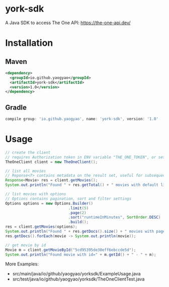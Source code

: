 # york-sdk
A Java SDK to access The One API: https://the-one-api.dev/

# Installation

## Maven

```xml
<dependency>
  <groupId>io.github.yaogyao</groupId>
  <artifactId>york-sdk</artifactId>
  <version>1.0</version>
</dependency>
```

## Gradle
```groovy
compile group: 'io.github.yaogyao', name: 'york-sdk', version: '1.0'
```

# Usage

```java
// create the client
// requires Authorization token in ENV variable "THE_ONE_TOKEN", or set explicitly in constructor
TheOneClient client = new TheOneClient();

// list all movies
// Reponse<T> contains metadata on the result set, useful for subsequent pagination calls
Response<Movie> res = client.getMovies();
System.out.println("Found " + res.getTotal() + " movies with default limit " + res.getLimit());

// list movies with options
// Options contains pagination, sort and filter settings
Options options = new Options.Builder()
                            .limit(5)
                            .page(2)
                            .sort("runtimeInMinutes", SortOrder.DESC)
                            .build();
res = client.getMovies(options);
System.out.println("Found " + res.getDocs().size() + " movies with page 2 and sorted by 'runtimeInMinutes' in descending order");
res.getDocs().forEach(movie -> System.out.println(movie));

// get movie by id
Movie m = client.getMovieById("5cd95395de30eff6ebccde5d");
System.out.println("Found movie with id=" + m.getId() + " - " + m);
```

More Examples:
- src/main/java/io/github/yaogyao/yorksdk/ExampleUsage.java
- src/test/java/io/github/yaogyao/yorksdk/TheOneClientTest.java
